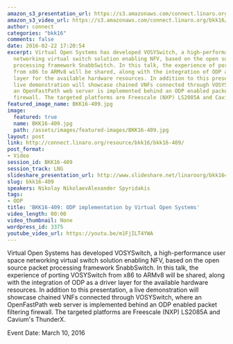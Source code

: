 ```yaml
---
amazon_s3_presentation_url: https://s3.amazonaws.com/connect.linaro.org/bkk16/Presentations/Thursday/BKK16-409.pdf
amazon_s3_video_url: https://s3.amazonaws.com/connect.linaro.org/bkk16/Videos/Thursday/BKK16-409%20VOSYSwitch%20port%20to%20ARMv8%20Platforms%20and%20ODP%20integration.mp4
author: connect
categories: "bkk16"
comments: false
date: 2016-02-22 17:20:54
excerpt: Virtual Open Systems has developed VOSYSwitch, a high-performance user space
  networking virtual switch solution enabling NFV, based on the open source packet
  processing framework SnabbSwitch. In this talk, the experience of porting VOSYSwitch
  from x86 to ARMv8 will be shared, along with the integration of ODP as a driver
  layer for the available hardware resources. In addition to this presentation, a
  live demonstration will showcase chained VNFs connected through VOSYSwitch, where
  an OpenFastPath web server is implemented behind an ODP enabled packet filtering
  firewall. The targeted platforms are Freescale (NXP) LS2085A and Cavium's ThunderX.
featured_image_name: BKK16-409.jpg
image:
  featured: true
  name: BKK16-409.jpg
  path: /assets/images/featured-images/BKK16-409.jpg
layout: post
link: http://connect.linaro.org/resource/bkk16/bkk16-409/
post_format:
- Video
session_id: BKK16-409
session_track: LNG
slideshare_presentation_url: http://www.slideshare.net/linaroorg/bkk16409-vosy-switch-port-to-armv8-platforms-and-odp-integration
slug: bkk16-409
speakers: Nikolay NikolaevAlexander Spyridakis
tags:
- ODP
title: 'BKK16-409: ODP implementation by Virtual Open Systems'
video_length: 00:00
video_thumbnail: None
wordpress_id: 3375
youtube_video_url: https://youtu.be/m1FjILT4YWA
---
```


Virtual Open Systems has developed VOSYSwitch, a high-performance user space networking virtual switch solution enabling NFV, based on the open source packet processing framework SnabbSwitch. In this talk, the experience of porting VOSYSwitch from x86 to ARMv8 will be shared, along with the integration of ODP as a driver layer for the available hardware resources. In addition to this presentation, a live demonstration will showcase chained VNFs connected through VOSYSwitch, where an OpenFastPath web server is implemented behind an ODP enabled packet filtering firewall. The targeted platforms are Freescale (NXP) LS2085A and Cavium's ThunderX.

Event Date: March 10, 2016